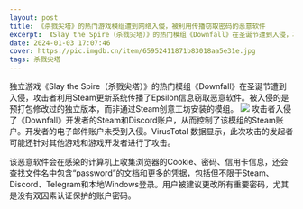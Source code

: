 ```yaml
---
layout: post
title: 《杀戮尖塔》的热门游戏模组遭到网络入侵，被利用传播窃取密码的恶意软件
excerpt:  《Slay the Spire（杀戮尖塔）》的热门模组《Downfall》在圣诞节遭到入侵，攻击者利用Steam更新系统传播了Epsilon信息窃取恶意软件。被入侵的
date: 2024-01-03 17:07:46
cover: https://pic.imgdb.cn/item/65952411871b83018aa5e31e.jpg
tags: 杀戮尖塔
---
```

独立游戏《Slay the Spire（杀戮尖塔）》的热门模组《Downfall》在圣诞节遭到入侵，攻击者利用Steam更新系统传播了Epsilon信息窃取恶意软件。被入侵的是预打包修改过的独立版本，而非通过Steam创意工坊安装的模组。
![](https://pic.imgdb.cn/item/65952411871b83018aa5e31e.jpg)
攻击者入侵了《Downfall》开发者的Steam和Discord账户，从而控制了该模组的Steam账户。开发者的电子邮件账户未受到入侵。VirusTotal 数据显示，此次攻击的发起者可能还针对其他游戏和游戏开发者进行了攻击。

该恶意软件会在感染的计算机上收集浏览器的Cookie、密码、信用卡信息，还会查找文件名中包含“password”的文档和更多的凭据，包括但不限于Steam、Discord、Telegram和本地Windows登录。用户被建议更改所有重要密码，尤其是没有双因素认证保护的账户密码。
